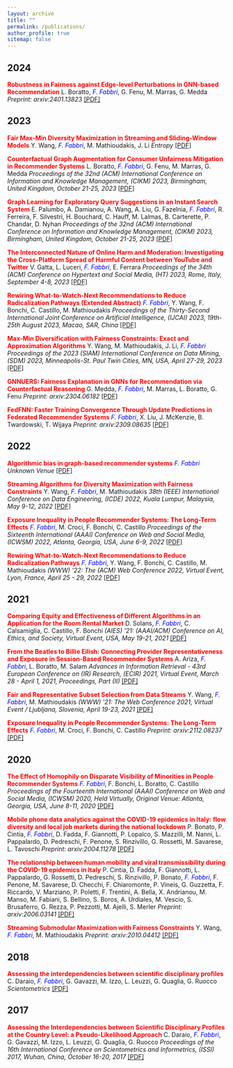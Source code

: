 ```yaml
---
layout: archive
title: ""
permalink: /publications/
author_profile: true
sitemap: false
---
```



## 2024

**<span style='color:red'>Robustness in Fairness against Edge-level Perturbations in GNN-based Recommendation</span>** L. Boratto, <i><font color='blue'>F. Fabbri</font></i>, G. Fenu, M. Marras, G. Medda
*Preprint: arxiv:2401.13823* [[PDF]](https://arxiv.org/pdf/2401.13823)

## 2023

**<span style='color:red'>Fair Max-Min Diversity Maximization in Streaming and Sliding-Window Models</span>** Y. Wang, <i><font color='blue'>F. Fabbri</font></i>, M. Mathioudakis, J. Li
*Entropy* [[PDF]](https://www.mdpi.com/1099-4300/25/7/1066)

**<span style='color:red'>Counterfactual Graph Augmentation for Consumer Unfairness Mitigation in Recommender Systems</span>** L. Boratto, <i><font color='blue'>F. Fabbri</font></i>, G. Fenu, M. Marras, G. Medda
*Proceedings of the 32nd (ACM) International Conference on Information and Knowledge Management, (CIKM) 2023, Birmingham, United Kingdom, October 21-25, 2023* [[PDF]](https://arxiv.org/pdf/2308.12083.pdf)

**<span style='color:red'>Graph Learning for Exploratory Query Suggestions in an Instant Search System</span>** E. Palumbo, A. Damianou, A. Wang, A. Liu, G. Fazelnia, <i><font color='blue'>F. Fabbri</font></i>, R. Ferreira, F. Silvestri, H. Bouchard, C. Hauff, M. Lalmas, B. Carterette, P. Chandar, D. Nyhan
*Proceedings of the 32nd (ACM) International Conference on Information and Knowledge Management, (CIKM) 2023, Birmingham, United Kingdom, October 21-25, 2023* [[PDF]](https://dl.acm.org/doi/abs/10.1145/3583780.3615481)

**<span style='color:red'>The Interconnected Nature of Online Harm and Moderation: Investigating the Cross-Platform Spread of Harmful Content between YouTube and Twitter</span>** V. Gatta, L. Luceri, <i><font color='blue'>F. Fabbri</font></i>, E. Ferrara
*Proceedings of the 34th (ACM) Conference on Hypertext and Social Media, (HT) 2023, Rome, Italy, September 4-8, 2023* [[PDF]](https://dl.acm.org/doi/pdf/10.1145/3603163.3609058)

**<span style='color:red'>Rewiring What-to-Watch-Next Recommendations to Reduce Radicalization Pathways (Extended Abstract)</span>** <i><font color='blue'>F. Fabbri</font></i>, Y. Wang, F. Bonchi, C. Castillo, M. Mathioudakis
*Proceedings of the Thirty-Second International Joint Conference on Artificial Intelligence, (IJCAI) 2023, 19th-25th August 2023, Macao, SAR, China* [[PDF]](https://www.ijcai.org/proceedings/2023/0715.pdf)

**<span style='color:red'>Max-Min Diversification with Fairness Constraints: Exact and Approximation Algorithms</span>** Y. Wang, M. Mathioudakis, J. Li, <i><font color='blue'>F. Fabbri</font></i>
*Proceedings of the 2023 (SIAM) International Conference on Data Mining, (SDM) 2023, Minneapolis-St. Paul Twin Cities, MN, USA, April 27-29, 2023* [[PDF]](https://arxiv.org/pdf/2208.00194.pdf)

**<span style='color:red'>GNNUERS: Fairness Explanation in GNNs for Recommendation via Counterfactual Reasoning</span>** G. Medda, <i><font color='blue'>F. Fabbri</font></i>, M. Marras, L. Boratto, G. Fenu
*Preprint: arxiv:2304.06182* [[PDF]](https://arxiv.org/pdf/2304.06182.pdf)

**<span style='color:red'>FedFNN: Faster Training Convergence Through Update Predictions in Federated Recommender Systems</span>** <i><font color='blue'>F. Fabbri</font></i>, X. Liu, J. McKenzie, B. Twardowski, T. Wijaya
*Preprint: arxiv:2309.08635* [[PDF]](nan)

## 2022

**<span style='color:red'>Algorithmic bias in graph-based recommender systems</span>** <i><font color='blue'>F. Fabbri</font></i>
*Unknown Venue* [[PDF]](https://repositori.upf.edu/handle/10230/54794)

**<span style='color:red'>Streaming Algorithms for Diversity Maximization with Fairness Constraints</span>** Y. Wang, <i><font color='blue'>F. Fabbri</font></i>, M. Mathioudakis
*38th (IEEE) International Conference on Data Engineering, (ICDE) 2022, Kuala Lumpur, Malaysia, May 9-12, 2022* [[PDF]](https://arxiv.org/pdf/2208.00194.pdf)

**<span style='color:red'>Exposure Inequality in People Recommender Systems: The Long-Term Effects</span>** <i><font color='blue'>F. Fabbri</font></i>, M. Croci, F. Bonchi, C. Castillo
*Proceedings of the Sixteenth International (AAAI) Conference on Web and Social Media, (ICWSM) 2022, Atlanta, Georgia, USA, June 6-9, 2022* [[PDF]](https://ojs.aaai.org/index.php/ICWSM/article/view/19284)

**<span style='color:red'>Rewiring What-to-Watch-Next Recommendations to Reduce Radicalization Pathways</span>** <i><font color='blue'>F. Fabbri</font></i>, Y. Wang, F. Bonchi, C. Castillo, M. Mathioudakis
*(WWW) '22: The (ACM) Web Conference 2022, Virtual Event, Lyon, France, April 25 - 29, 2022* [[PDF]](https://arxiv.org/pdf/2202.00640.pdf)

## 2021

**<span style='color:red'>Comparing Equity and Effectiveness of Different Algorithms in an Application for the Room Rental Market</span>** D. Solans, <i><font color='blue'>F. Fabbri</font></i>, C. Calsamiglia, C. Castillo, F. Bonchi
*(AIES) '21: (AAAI/ACM) Conference on AI, Ethics, and Society, Virtual Event, USA, May 19-21, 2021* [[PDF]](https://dl.acm.org/doi/abs/10.1145/3461702.3462600)

**<span style='color:red'>From the Beatles to Billie Eilish: Connecting Provider Representativeness and Exposure in Session-Based Recommender Systems</span>** A. Ariza, <i><font color='blue'>F. Fabbri</font></i>, L. Boratto, M. Salam
*Advances in Information Retrieval - 43rd European Conference on (IR) Research, (ECIR) 2021, Virtual Event, March 28 - April 1, 2021, Proceedings, Part (II)* [[PDF]](https://link.springer.com/chapter/10.1007/978-3-030-72240-1_16)

**<span style='color:red'>Fair and Representative Subset Selection from Data Streams</span>** Y. Wang, <i><font color='blue'>F. Fabbri</font></i>, M. Mathioudakis
*(WWW) '21: The Web Conference 2021, Virtual Event / Ljubljana, Slovenia, April 19-23, 2021* [[PDF]](https://arxiv.org/pdf/2010.04412.pdf)

**<span style='color:red'>Exposure Inequality in People Recommender Systems: The Long-Term Effects</span>** <i><font color='blue'>F. Fabbri</font></i>, M. Croci, F. Bonchi, C. Castillo
*Preprint: arxiv:2112.08237* [[PDF]]()

## 2020

**<span style='color:red'>The Effect of Homophily on Disparate Visibility of Minorities in People Recommender Systems</span>** <i><font color='blue'>F. Fabbri</font></i>, F. Bonchi, L. Boratto, C. Castillo
*Proceedings of the Fourteenth International (AAAI) Conference on Web and Social Media, (ICWSM) 2020, Held Virtually, Original Venue: Atlanta, Georgia, USA, June 8-11, 2020* [[PDF]](https://ojs.aaai.org/index.php/ICWSM/article/view/7288)

**<span style='color:red'>Mobile phone data analytics against the COVID-19 epidemics in Italy: flow diversity and local job markets during the national lockdown</span>** P. Bonato, P. Cintia, <i><font color='blue'>F. Fabbri</font></i>, D. Fadda, F. Giannotti, P. Lopalco, S. Mazzilli, M. Nanni, L. Pappalardo, D. Pedreschi, F. Penone, S. Rinzivillo, G. Rossetti, M. Savarese, L. Tavoschi
*Preprint: arxiv:2004.11278* [[PDF]]()

**<span style='color:red'>The relationship between human mobility and viral transmissibility during the COVID-19 epidemics in Italy</span>** P. Cintia, D. Fadda, F. Giannotti, L. Pappalardo, G. Rossetti, D. Pedreschi, S. Rinzivillo, P. Bonato, <i><font color='blue'>F. Fabbri</font></i>, F. Penone, M. Savarese, D. Checchi, F. Chiaromonte, P. Vineis, G. Guzzetta, F. Riccardo, V. Marziano, P. Poletti, F. Trentini, A. Bella, X. Andrianou, M. Manso, M. Fabiani, S. Bellino, S. Boros, A. Urdiales, M. Vescio, S. Brusaferro, G. Rezza, P. Pezzotti, M. Ajelli, S. Merler
*Preprint: arxiv:2006.03141* [[PDF]]()

**<span style='color:red'>Streaming Submodular Maximization with Fairness Constraints</span>** Y. Wang, <i><font color='blue'>F. Fabbri</font></i>, M. Mathioudakis
*Preprint: arxiv:2010.04412* [[PDF]]()

## 2018

**<span style='color:red'>Assessing the interdependencies between scientific disciplinary profiles</span>** C. Daraio, <i><font color='blue'>F. Fabbri</font></i>, G. Gavazzi, M. Izzo, L. Leuzzi, G. Quaglia, G. Ruocco
*Scientometrics* [[PDF]]()

## 2017

**<span style='color:red'>Assessing the Interdependencies between Scientific Disciplinary Profiles at the Country Level: a Pseudo-Likelihood Approach</span>** C. Daraio, <i><font color='blue'>F. Fabbri</font></i>, G. Gavazzi, M. Izzo, L. Leuzzi, G. Quaglia, G. Ruocco
*Proceedings of the 16th International Conference on Scientometrics and Informetrics, (ISSI) 2017, Wuhan, China, October 16-20, 2017* [[PDF]]()

